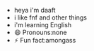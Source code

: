- heya i'm daaft
- i like fnf and other things
- i'm learning English
- 😄 Pronouns:none
- ⚡ Fun fact:amongass

<!---
Daafty/Daafty is a ✨ special ✨ repository because its `README.md` (this file) appears on your GitHub profile.
You can click the Preview link to take a look at your changes.
--->
